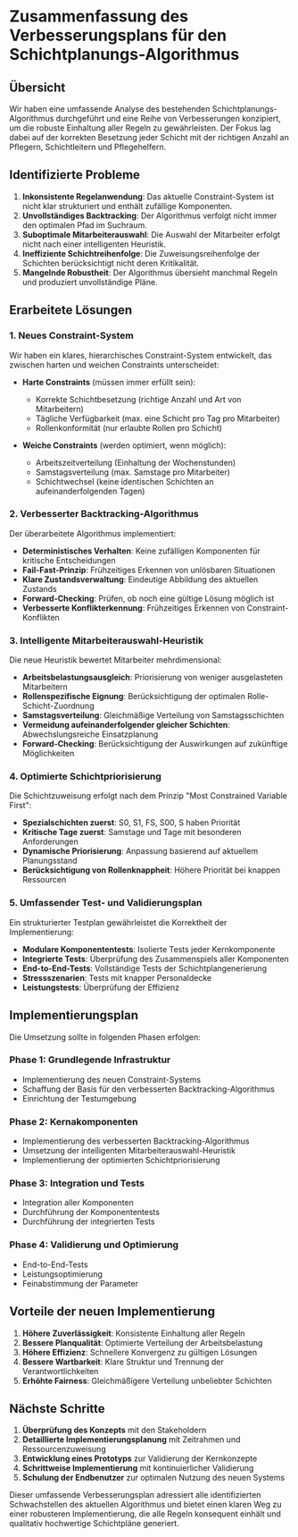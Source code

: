 # Zusammenfassung des Verbesserungsplans für den Schichtplanungs-Algorithmus

## Übersicht

Wir haben eine umfassende Analyse des bestehenden Schichtplanungs-Algorithmus durchgeführt und eine Reihe von Verbesserungen konzipiert, um die robuste Einhaltung aller Regeln zu gewährleisten. Der Fokus lag dabei auf der korrekten Besetzung jeder Schicht mit der richtigen Anzahl an Pflegern, Schichtleitern und Pflegehelfern.

## Identifizierte Probleme

1. **Inkonsistente Regelanwendung**: Das aktuelle Constraint-System ist nicht klar strukturiert und enthält zufällige Komponenten.
2. **Unvollständiges Backtracking**: Der Algorithmus verfolgt nicht immer den optimalen Pfad im Suchraum.
3. **Suboptimale Mitarbeiterauswahl**: Die Auswahl der Mitarbeiter erfolgt nicht nach einer intelligenten Heuristik.
4. **Ineffiziente Schichtreihenfolge**: Die Zuweisungsreihenfolge der Schichten berücksichtigt nicht deren Kritikalität.
5. **Mangelnde Robustheit**: Der Algorithmus übersieht manchmal Regeln und produziert unvollständige Pläne.

## Erarbeitete Lösungen

### 1. Neues Constraint-System

Wir haben ein klares, hierarchisches Constraint-System entwickelt, das zwischen harten und weichen Constraints unterscheidet:

- **Harte Constraints** (müssen immer erfüllt sein):
  - Korrekte Schichtbesetzung (richtige Anzahl und Art von Mitarbeitern)
  - Tägliche Verfügbarkeit (max. eine Schicht pro Tag pro Mitarbeiter)
  - Rollenkonformität (nur erlaubte Rollen pro Schicht)

- **Weiche Constraints** (werden optimiert, wenn möglich):
  - Arbeitszeitverteilung (Einhaltung der Wochenstunden)
  - Samstagsverteilung (max. Samstage pro Mitarbeiter)
  - Schichtwechsel (keine identischen Schichten an aufeinanderfolgenden Tagen)

### 2. Verbesserter Backtracking-Algorithmus

Der überarbeitete Algorithmus implementiert:

- **Deterministisches Verhalten**: Keine zufälligen Komponenten für kritische Entscheidungen
- **Fail-Fast-Prinzip**: Frühzeitiges Erkennen von unlösbaren Situationen
- **Klare Zustandsverwaltung**: Eindeutige Abbildung des aktuellen Zustands
- **Forward-Checking**: Prüfen, ob noch eine gültige Lösung möglich ist
- **Verbesserte Konflikterkennung**: Frühzeitiges Erkennen von Constraint-Konflikten

### 3. Intelligente Mitarbeiterauswahl-Heuristik

Die neue Heuristik bewertet Mitarbeiter mehrdimensional:

- **Arbeitsbelastungsausgleich**: Priorisierung von weniger ausgelasteten Mitarbeitern
- **Rollenspezifische Eignung**: Berücksichtigung der optimalen Rolle-Schicht-Zuordnung
- **Samstagsverteilung**: Gleichmäßige Verteilung von Samstagsschichten
- **Vermeidung aufeinanderfolgender gleicher Schichten**: Abwechslungsreiche Einsatzplanung
- **Forward-Checking**: Berücksichtigung der Auswirkungen auf zukünftige Möglichkeiten

### 4. Optimierte Schichtpriorisierung

Die Schichtzuweisung erfolgt nach dem Prinzip "Most Constrained Variable First":

- **Spezialschichten zuerst**: S0, S1, FS, S00, S haben Priorität
- **Kritische Tage zuerst**: Samstage und Tage mit besonderen Anforderungen
- **Dynamische Priorisierung**: Anpassung basierend auf aktuellem Planungsstand
- **Berücksichtigung von Rollenknappheit**: Höhere Priorität bei knappen Ressourcen

### 5. Umfassender Test- und Validierungsplan

Ein strukturierter Testplan gewährleistet die Korrektheit der Implementierung:

- **Modulare Komponententests**: Isolierte Tests jeder Kernkomponente
- **Integrierte Tests**: Überprüfung des Zusammenspiels aller Komponenten
- **End-to-End-Tests**: Vollständige Tests der Schichtplangenerierung
- **Stressszenarien**: Tests mit knapper Personaldecke
- **Leistungstests**: Überprüfung der Effizienz

## Implementierungsplan

Die Umsetzung sollte in folgenden Phasen erfolgen:

### Phase 1: Grundlegende Infrastruktur
- Implementierung des neuen Constraint-Systems
- Schaffung der Basis für den verbesserten Backtracking-Algorithmus
- Einrichtung der Testumgebung

### Phase 2: Kernakomponenten
- Implementierung des verbesserten Backtracking-Algorithmus
- Umsetzung der intelligenten Mitarbeiterauswahl-Heuristik
- Implementierung der optimierten Schichtpriorisierung

### Phase 3: Integration und Tests
- Integration aller Komponenten
- Durchführung der Komponententests
- Durchführung der integrierten Tests

### Phase 4: Validierung und Optimierung
- End-to-End-Tests
- Leistungsoptimierung
- Feinabstimmung der Parameter

## Vorteile der neuen Implementierung

1. **Höhere Zuverlässigkeit**: Konsistente Einhaltung aller Regeln
2. **Bessere Planqualität**: Optimierte Verteilung der Arbeitsbelastung
3. **Höhere Effizienz**: Schnellere Konvergenz zu gültigen Lösungen
4. **Bessere Wartbarkeit**: Klare Struktur und Trennung der Verantwortlichkeiten
5. **Erhöhte Fairness**: Gleichmäßigere Verteilung unbeliebter Schichten

## Nächste Schritte

1. **Überprüfung des Konzepts** mit den Stakeholdern
2. **Detaillierte Implementierungsplanung** mit Zeitrahmen und Ressourcenzuweisung
3. **Entwicklung eines Prototyps** zur Validierung der Kernkonzepte
4. **Schrittweise Implementierung** mit kontinuierlicher Validierung
5. **Schulung der Endbenutzer** zur optimalen Nutzung des neuen Systems

Dieser umfassende Verbesserungsplan adressiert alle identifizierten Schwachstellen des aktuellen Algorithmus und bietet einen klaren Weg zu einer robusteren Implementierung, die alle Regeln konsequent einhält und qualitativ hochwertige Schichtpläne generiert.